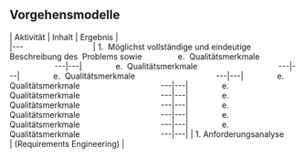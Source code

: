 ## Vorgehensmodelle

|             Aktivität             |                    Inhalt                    |          Ergebnis          |  
|---                                | 1.  Möglichst vollständige und eindeutige Beschreibung des  Problems sowie                e.  Qualitätsmerkmale                                    ---|---|               e.  Qualitätsmerkmale                                    ---|---|               e.  Qualitätsmerkmale                                    ---|---|               e.  Qualitätsmerkmale                                    ---|---|               e.  Qualitätsmerkmale                                    ---|---|               e.  Qualitätsmerkmale                                    ---|---|               e.  Qualitätsmerkmale                                    ---|---|               e.  Qualitätsmerkmale                                    ---|---|               e.  Qualitätsmerkmale                                    ---|---|
| 1. Anforderungsanalyse            
|    (Requirements Engineering)     |




